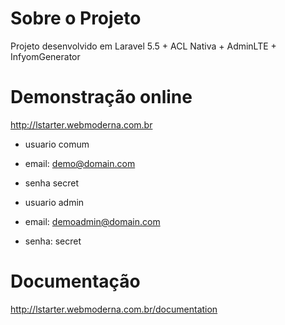 # Sobre o Projeto
Projeto desenvolvido em Laravel 5.5 + ACL Nativa + AdminLTE + InfyomGenerator

# Demonstração online
http://lstarter.webmoderna.com.br

- usuario comum
 - email: demo@domain.com
 - senha secret

- usuario admin
 - email: demoadmin@domain.com
 - senha: secret

# Documentação
http://lstarter.webmoderna.com.br/documentation
